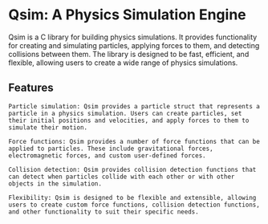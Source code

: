# Qsim: A Physics Simulation Engine

Qsim is a C library for building physics simulations. It provides functionality for creating and simulating particles, applying forces to them, and detecting collisions between them. The library is designed to be fast, efficient, and flexible, allowing users to create a wide range of physics simulations.

## Features

    Particle simulation: Qsim provides a particle struct that represents a particle in a physics simulation. Users can create particles, set their initial positions and velocities, and apply forces to them to simulate their motion.

    Force functions: Qsim provides a number of force functions that can be applied to particles. These include gravitational forces, electromagnetic forces, and custom user-defined forces.

    Collision detection: Qsim provides collision detection functions that can detect when particles collide with each other or with other objects in the simulation.

    Flexibility: Qsim is designed to be flexible and extensible, allowing users to create custom force functions, collision detection functions, and other functionality to suit their specific needs.
